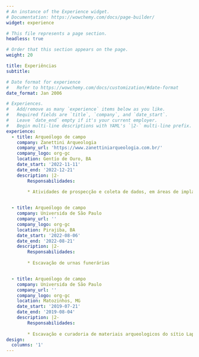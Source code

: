 ```yaml
---
# An instance of the Experience widget.
# Documentation: https://wowchemy.com/docs/page-builder/
widget: experience

# This file represents a page section.
headless: true

# Order that this section appears on the page.
weight: 20

title: Experiências 
subtitle:

# Date format for experience
#   Refer to https://wowchemy.com/docs/customization/#date-format
date_format: Jan 2006

# Experiences.
#   Add/remove as many `experience` items below as you like.
#   Required fields are `title`, `company`, and `date_start`.
#   Leave `date_end` empty if it's your current employer.
#   Begin multi-line descriptions with YAML's `|2-` multi-line prefix.
experience:
  - title: Arqueólogo de campo
    company: Zanettini Arqueologia
    company_url: 'https://www.zanettiniarqueologia.com.br/'
    company_logo: org-gc
    location: Gentío de Ouro, BA
    date_start: '2022-11-11'
    date_end: '2022-12-21'
    description: |2-
        Responsabilidades:
        
        * Atividades de prospecção e coleta de dados, em áreas de implatação de estruturas de um complexo eólico


  - title: Arqueólogo de campo
    company: Universida de São Paulo
    company_url: ''
    company_logo: org-gc
    location: Pirajiba, BA
    date_start: '2022-08-06'
    date_end: '2022-08-21'
    description: |2-
        Responsabilidades:
        
        * Escavação de urnas funerárias


  - title: Arqueólogo de campo
    company: Universida de São Paulo
    company_url: ''
    company_logo: org-gc
    location: Matozinhos, MG
    date_start: '2019-07-21'
    date_end: '2019-08-04'
    description: |2-
        Responsabilidades:
        
        * Escavação e curadoria de materiais arqueologicos do sítio Lapa do Santo,MG
design:
  columns: '1'
---
```

